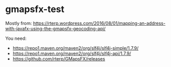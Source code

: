 # gmapsfx-test
Mostly from: https://rterp.wordpress.com/2016/08/01/mapping-an-address-with-javafx-using-the-gmapsfx-geocoding-api/

You need: 
- https://repo1.maven.org/maven2/org/slf4j/slf4j-simple/1.7.9/
- https://repo1.maven.org/maven2/org/slf4j/slf4j-api/1.7.9/
- https://github.com/rterp/GMapsFX/releases
